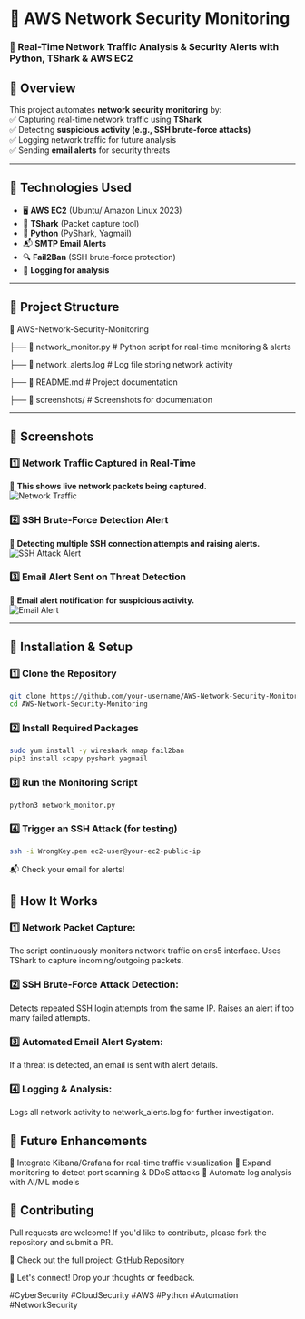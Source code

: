 # 🚀 AWS Network Security Monitoring  

### 📡 Real-Time Network Traffic Analysis & Security Alerts with Python, TShark & AWS EC2  

## 🔹 Overview  
This project automates **network security monitoring** by:  
✅ Capturing real-time network traffic using **TShark**  
✅ Detecting **suspicious activity (e.g., SSH brute-force attacks)**  
✅ Logging network traffic for future analysis  
✅ Sending **email alerts** for security threats  

---

## 🔹 Technologies Used  
- 🖥️ **AWS EC2** (Ubuntu/ Amazon Linux 2023)  
- 📡 **TShark** (Packet capture tool)  
- 🐍 **Python** (PyShark, Yagmail)  
- 📬 **SMTP Email Alerts**  
- 🔍 **Fail2Ban** (SSH brute-force protection)  
- 📝 **Logging for analysis**  

---

## 🔹 Project Structure  
📂 AWS-Network-Security-Monitoring

├── 📄 network_monitor.py # Python script for real-time monitoring & alerts

├── 📄 network_alerts.log # Log file storing network activity

├── 📄 README.md # Project documentation

├── 📁 screenshots/ # Screenshots for documentation

---

## 🔹 Screenshots  
### 1️⃣ Network Traffic Captured in Real-Time  
📌 **This shows live network packets being captured.**  
![Network Traffic](screenshots/network_traffic.png)  

### 2️⃣ SSH Brute-Force Detection Alert  
📌 **Detecting multiple SSH connection attempts and raising alerts.**  
![SSH Attack Alert](screenshots/SSH_Brute-Force.png)  

### 3️⃣ Email Alert Sent on Threat Detection  
📌 **Email alert notification for suspicious activity.**  
![Email Alert](screenshots/email_alert.png)  
 

---

## 🔹 Installation & Setup  
### 1️⃣ Clone the Repository  
```bash
git clone https://github.com/your-username/AWS-Network-Security-Monitoring.git
cd AWS-Network-Security-Monitoring
```
### 2️⃣ Install Required Packages
```bash
sudo yum install -y wireshark nmap fail2ban  
pip3 install scapy pyshark yagmail
```
### 3️⃣ Run the Monitoring Script
```bash
python3 network_monitor.py
```
### 4️⃣ Trigger an SSH Attack (for testing)
```bash
ssh -i WrongKey.pem ec2-user@your-ec2-public-ip
```
📬 Check your email for alerts!

## 🔹 How It Works

### 1️⃣ Network Packet Capture:

The script continuously monitors network traffic on ens5 interface.
Uses TShark to capture incoming/outgoing packets.

### 2️⃣ SSH Brute-Force Attack Detection:

Detects repeated SSH login attempts from the same IP.
Raises an alert if too many failed attempts.

### 3️⃣ Automated Email Alert System:

If a threat is detected, an email is sent with alert details.

### 4️⃣ Logging & Analysis:

Logs all network activity to network_alerts.log for further investigation.

## 🔹 Future Enhancements

🚀 Integrate Kibana/Grafana for real-time traffic visualization
🚀 Expand monitoring to detect port scanning & DDoS attacks
🚀 Automate log analysis with AI/ML models

## 🔹 Contributing

Pull requests are welcome! If you'd like to contribute, please fork the repository and submit a PR.

🔗 Check out the full project: [GitHub Repository](https://github.com/vahin-git/AWS-Network-Security-Monitoring)


📢 Let's connect! Drop your thoughts or feedback.


#CyberSecurity #CloudSecurity #AWS #Python #Automation #NetworkSecurity
